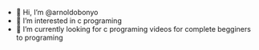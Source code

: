 - 👋 Hi, I’m @arnoldobonyo
- 👀 I’m interested in c programing
- 🌱 I’m currently looking for c programing videos for complete begginers to programing

<!---
arnoldobonyo/arnoldobonyo is a ✨ special ✨ repository because its `README.md` (this file) appears on your GitHub profile.
You can click the Preview link to take a look at your changes.
--->
